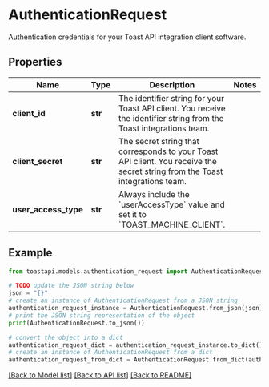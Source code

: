 # AuthenticationRequest

Authentication credentials for your Toast API integration client software. 

## Properties

Name | Type | Description | Notes
------------ | ------------- | ------------- | -------------
**client_id** | **str** | The identifier string for your Toast API client. You receive the identifier string from the Toast integrations team.  | 
**client_secret** | **str** | The secret string that corresponds to your Toast API client. You receive the secret string from the Toast integrations team.  | 
**user_access_type** | **str** | Always include the &#x60;userAccessType&#x60; value and set it to &#x60;TOAST_MACHINE_CLIENT&#x60;.  | 

## Example

```python
from toastapi.models.authentication_request import AuthenticationRequest

# TODO update the JSON string below
json = "{}"
# create an instance of AuthenticationRequest from a JSON string
authentication_request_instance = AuthenticationRequest.from_json(json)
# print the JSON string representation of the object
print(AuthenticationRequest.to_json())

# convert the object into a dict
authentication_request_dict = authentication_request_instance.to_dict()
# create an instance of AuthenticationRequest from a dict
authentication_request_from_dict = AuthenticationRequest.from_dict(authentication_request_dict)
```
[[Back to Model list]](../README.md#documentation-for-models) [[Back to API list]](../README.md#documentation-for-api-endpoints) [[Back to README]](../README.md)


